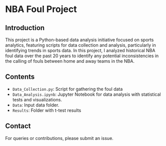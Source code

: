 # NBA Foul Project

## Introduction
This project is a Python-based data analysis initiative focused on sports analytics, featuring scripts for data collection and analysis, particularly in identifying trends in sports data. 
In this project, I analyzed historical NBA foul data over the past 20 years to identify any potential inconsistencies in the calling of fouls between home and away teams in the NBA.

## Contents
- `Data_Collection.py`: Script for gathering the foul data
- `Data_Analysis.ipynb`: Jupyter Notebook for data analysis with statistical tests and visualizations.
- `Data`: Input data folder.
- `Results`: Folder with t-test results

## Contact
For queries or contributions, please submit an issue.
